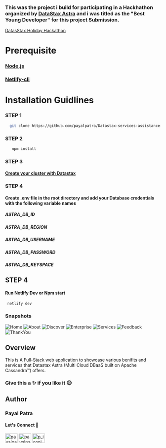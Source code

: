### This was the project i build for participating in a Hackhathon organized by [DataStax Astra](https://astra.datastax.com/register) and i was titled as the "Best Young Developer" for this project Submission.

[DatasStax Holiday Hackathon](https://datastaxastra.hackerearth.com/#:~:text=The%20DataStax%20Holiday%20Hackathon%20is,us%20what%20you%20can%20do.)

# Prerequisite

### [Node.js](https://nodejs.org/en/download/)

### [Netlify-cli](https://docs.netlify.com/cli/get-started/#installation)

# Installation Guidlines

### STEP 1

 ```sh
   git clone https://github.com/payalpatra/Datastax-services-assistance-site.git
   ```
### STEP 2

```sh
   npm install
   ```

### STEP 3

#### [Create your cluster with Datastax](https://astra.datastax.com/register)

### STEP 4

#### Create .env file in the root directory and add your Database credentials with the following variable names

##### ASTRA_DB_ID
##### ASTRA_DB_REGION
##### ASTRA_DB_USERNAME
##### ASTRA_DB_PASSWORD
##### ASTRA_DB_KEYSPACE

## STEP 4

#### Run Netlify Dev or Npm start
```sh
 netlify dev    
   ```
   
### Snapshots

![Home](https://user-images.githubusercontent.com/67522406/108467632-8ddd5980-72ab-11eb-9a00-2afa4d4d537f.png)
![About](https://user-images.githubusercontent.com/67522406/108467642-933aa400-72ab-11eb-940c-234abf58362f.png)
![Discover](https://user-images.githubusercontent.com/67522406/108467649-959cfe00-72ab-11eb-9800-92dc637447c2.png)
![Enterprise](https://user-images.githubusercontent.com/67522406/108467653-9766c180-72ab-11eb-8c41-978259973f15.png)
![Services](https://user-images.githubusercontent.com/67522406/108467659-99c91b80-72ab-11eb-9b19-a8e843e254e1.png)
![Feedback](https://user-images.githubusercontent.com/67522406/108467665-9d5ca280-72ab-11eb-8572-700aa1e8323e.png)
![ThankYou](https://user-images.githubusercontent.com/67522406/108467674-9fbefc80-72ab-11eb-9a70-ba092b093b58.png)


## Overview
This is A Full-Stack web application to showcase various benifits and services that Datastax Astra (Multi Cloud DBaaS built on Apache Cassandra™) offers.



### Give this a ✨ if you like it 😊
## Author
### Payal Patra
#### Let's Connect 🚀

<a href="https://linkedin.com/in/payalpatra105" target="blank"><img align="center" src="https://cdn.jsdelivr.net/npm/simple-icons@3.0.1/icons/linkedin.svg" alt="payalpatra105" height="30" width="40" /></a>
<a href="https://github.com/payalpatra" target="blank"><img align="center" src="https://www.svgrepo.com/show/68072/github-logo-face.svg" alt="payalpatra105" height="30" width="40" /></a>
<a href="https://instagram.com/p_iconic_" target="blank"><img align="center" src="https://cdn.jsdelivr.net/npm/simple-icons@3.0.1/icons/instagram.svg" alt="p_iconic_" height="30" width="40" /></a>



